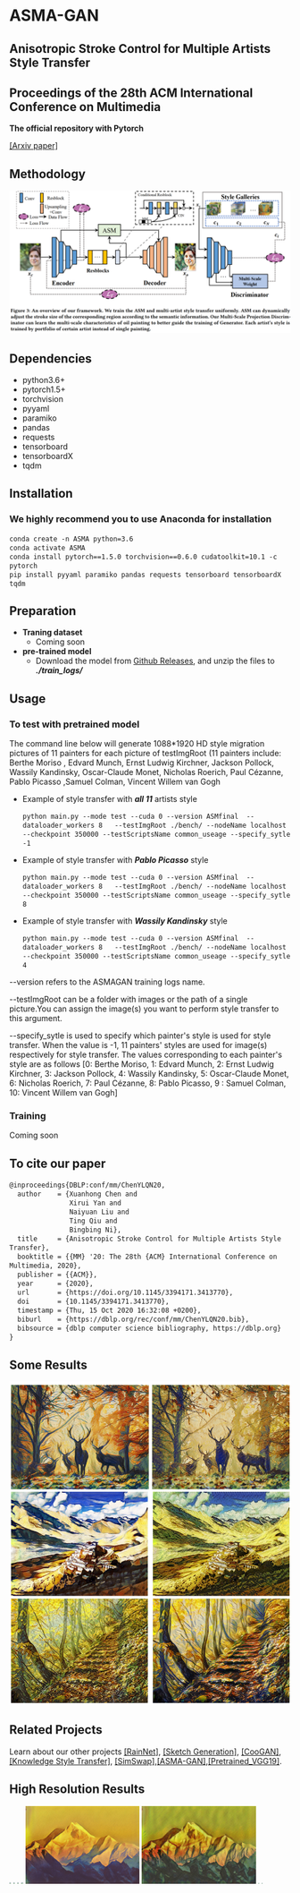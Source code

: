 # ASMA-GAN
## Anisotropic Stroke Control for Multiple Artists Style Transfer
## Proceedings of the 28th ACM International Conference on Multimedia
**The official repository with Pytorch**

[[Arxiv paper]](https://arxiv.org/abs/2010.08175)

## Methodology
![Framework](/doc/img/framework.png)


## Dependencies
- python3.6+
- pytorch1.5+
- torchvision
- pyyaml 
- paramiko 
- pandas 
- requests 
- tensorboard 
- tensorboardX 
- tqdm

## Installation
### We highly recommend you to use Anaconda for installation
```
conda create -n ASMA python=3.6
conda activate ASMA
conda install pytorch==1.5.0 torchvision==0.6.0 cudatoolkit=10.1 -c pytorch
pip install pyyaml paramiko pandas requests tensorboard tensorboardX tqdm
```

## Preparation
- **Traning dataset**
    - Coming soon
- **pre-trained model**
    - Download the model from [Github Releases](https://github.com/neuralchen/ASMAGAN/releases/download/v.1.0/ASMfinal.zip), and unzip the files to ***./train_logs/***
    

## Usage
### To test with pretrained model
The command line below will generate 1088*1920 HD style migration pictures of 11 painters for each picture of testImgRoot (11 painters include: Berthe Moriso , Edvard Munch, Ernst Ludwig Kirchner, Jackson Pollock, Wassily Kandinsky, Oscar-Claude Monet, Nicholas Roerich, Paul Cézanne, Pablo Picasso ,Samuel Colman, Vincent Willem van Gogh
- Example of style transfer with  ***all 11*** artists style 
    ```console
    python main.py --mode test --cuda 0 --version ASMfinal  --dataloader_workers 8   --testImgRoot ./bench/ --nodeName localhost --checkpoint 350000 --testScriptsName common_useage --specify_sytle -1 
    ```

- Example of style transfer with  ***Pablo Picasso*** style 

    ```console
    python main.py --mode test --cuda 0 --version ASMfinal  --dataloader_workers 8   --testImgRoot ./bench/ --nodeName localhost --checkpoint 350000 --testScriptsName common_useage --specify_sytle 8 
    ```

- Example of style transfer with  ***Wassily Kandinsky*** style 

    ```console
    python main.py --mode test --cuda 0 --version ASMfinal  --dataloader_workers 8   --testImgRoot ./bench/ --nodeName localhost --checkpoint 350000 --testScriptsName common_useage --specify_sytle 4
    ```

--version refers to the ASMAGAN training logs name.

--testImgRoot can be a folder with images or the path of a single picture.You can assign the image(s) you want to perform style transfer to this argument.

--specify_sytle is used to specify which painter's style is used for style transfer. When the value is -1, 11 painters' styles are used for image(s) respectively for style transfer. The values corresponding to each painter's style are as follows
[0: Berthe Moriso, 1: Edvard Munch, 2: Ernst Ludwig Kirchner, 3: Jackson Pollock, 4: Wassily Kandinsky, 5: Oscar-Claude Monet, 6: Nicholas Roerich, 7: Paul Cézanne, 8: Pablo Picasso, 9 : Samuel Colman, 10: Vincent Willem van Gogh]

### Training
Coming soon

## To cite our paper
```
@inproceedings{DBLP:conf/mm/ChenYLQN20,
  author    = {Xuanhong Chen and
               Xirui Yan and
               Naiyuan Liu and
               Ting Qiu and
               Bingbing Ni},
  title     = {Anisotropic Stroke Control for Multiple Artists Style Transfer},
  booktitle = {{MM} '20: The 28th {ACM} International Conference on Multimedia, 2020},
  publisher = {{ACM}},
  year      = {2020},
  url       = {https://doi.org/10.1145/3394171.3413770},
  doi       = {10.1145/3394171.3413770},
  timestamp = {Thu, 15 Oct 2020 16:32:08 +0200},
  biburl    = {https://dblp.org/rec/conf/mm/ChenYLQN20.bib},
  bibsource = {dblp computer science bibliography, https://dblp.org}
}
```

## Some Results
![Results1](/doc/img/total.png)

## Related Projects
Learn about our other projects [[RainNet]](https://neuralchen.github.io/RainNet), [[Sketch Generation]](https://github.com/TZYSJTU/Sketch-Generation-with-Drawing-Process-Guided-by-Vector-Flow-and-Grayscale), [[CooGAN]](https://github.com/neuralchen/CooGAN), [[Knowledge Style Transfer]](https://github.com/AceSix/Knowledge_Transfer), [[SimSwap]](https://github.com/neuralchen/SimSwap),[[ASMA-GAN]](https://github.com/neuralchen/ASMAGAN),[[Pretrained_VGG19]](https://github.com/neuralchen/Pretrained_VGG19).

## High Resolution Results

<img src="./doc/img/7.png"  style="zoom: 20%;"/>
<img src="./doc/img/8.png"  style="zoom: 20%;"/>

<img src="./doc/img/9.png"  style="zoom: 20%;"/>
<img src="./doc/img/10.png"  style="zoom: 20%;"/>

<img src="./doc/img/11.png"  style="zoom: 20%;"/>
<img src="./doc/img/12.png"  style="zoom: 20%;"/>

<img src="./doc/img/13.png"  style="zoom: 12%;"/>
<img src="./doc/img/14.png"  style="zoom: 12%;"/>
